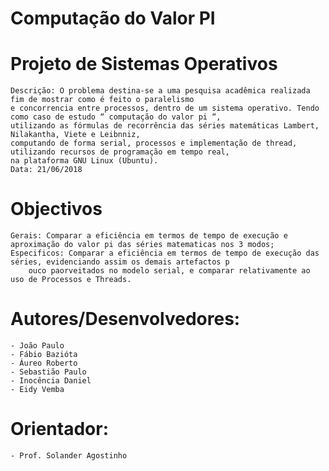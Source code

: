 # Computação do Valor PI


# Projeto de Sistemas Operativos
	
	Descrição: O problema destina-se a uma pesquisa acadêmica realizada fim de mostrar como é feito o paralelismo 
	e concorrencia entre processos, dentro de um sistema operativo. Tendo como caso de estudo “ computação do valor pi “, 
	utilizando as fórmulas de recorrência das séries matemáticas Lambert, Nilakantha, Viete e Leibnniz, 
	computando de forma serial, processos e implementação de thread, utilizando recursos de programação em tempo real, 
	na plataforma GNU Linux (Ubuntu).
	Data: 21/06/2018

# Objectivos
	Gerais: Comparar a eficiência em termos de tempo de execução e aproximação do valor pi das séries matematicas nos 3 modos;
	Especificos: Comparar a eficiência em termos de tempo de execução das séries, evidenciando assim os demais artefactos p
		ouco paorveitados no modelo serial, e comparar relativamente ao uso de Processos e Threads.  



# Autores/Desenvolvedores:
	- João Paulo 
	- Fábio Bazióta   
	- Áureo Roberto 	    
	- Sebastião Paulo 
	- Inocência Daniel
	- Eidy Vemba 

# Orientador: 
	- Prof. Solander Agostinho
